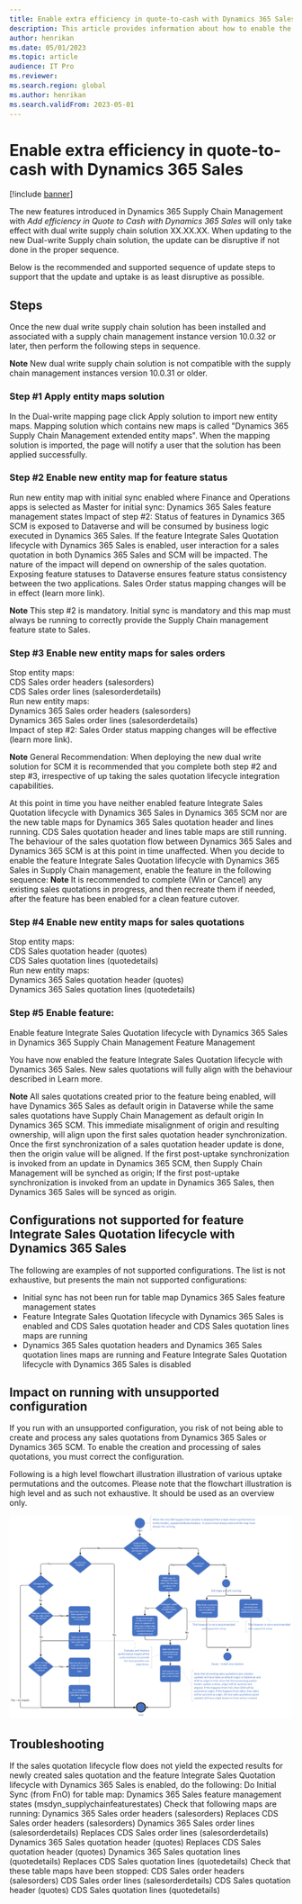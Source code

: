```yaml
---
title: Enable extra efficiency in quote-to-cash with Dynamics 365 Sales
description: This article provides information about how to enable the new dual-write supply chain solution for 10.0.34
author: henrikan
ms.date: 05/01/2023
ms.topic: article
audience: IT Pro
ms.reviewer: 
ms.search.region: global
ms.author: henrikan
ms.search.validFrom: 2023-05-01
---
```


# Enable extra efficiency in quote-to-cash with Dynamics 365 Sales

[!include [banner](../../includes/banner.md)]

The new features introduced in Dynamics 365 Supply Chain Management with *Add efficiency in Quote to Cash with Dynamics 365 Sales* will only take effect with dual write supply chain  solution  XX.XX.XX. When updating to the new Dual-write Supply chain solution, the update can be disruptive if not done in the proper sequence.  

Below is the recommended and supported sequence of update steps to support that the update and uptake is as least disruptive as possible.

## Steps

Once the new dual write supply chain solution has been installed and associated with a supply chain management instance version 10.0.32 or later, then perform the following steps in sequence.

**Note**
New dual write supply chain solution is not compatible with the supply chain management instances version 10.0.31 or older.

### Step #1 Apply entity maps solution

In the Dual-write mapping page click Apply solution to import new entity maps. Mapping solution which contains new maps is called "Dynamics 365 Supply Chain Management extended entity maps". When the mapping solution is imported, the page will notify a user that the solution has been applied successfully.

### Step #2 Enable new entity map for feature status

Run new entity map with initial sync enabled where Finance and Operations apps is selected as Master for initial sync:
Dynamics 365 Sales feature management states
Impact of step #2:
Status of features in Dynamics 365 SCM is exposed to Dataverse and will be consumed by business logic executed in Dynamics 365 Sales. If the feature Integrate Sales Quotation lifecycle with Dynamics 365 Sales is enabled, user interaction for a sales quotation in both Dynamics 365 Sales and SCM will be impacted. The nature of the impact  will depend on ownership of the sales quotation. Exposing feature statuses to Dataverse ensures feature status consistency between the two applications.
Sales Order status mapping changes will be in effect (learn more link).

**Note** This step #2 is mandatory. Initial sync is mandatory and this map must always be running to correctly provide the Supply Chain management feature state to Sales. 

### Step #3 Enable new entity maps for sales orders

Stop entity maps:<br/>
CDS Sales order headers (salesorders)<br/>
CDS Sales order lines (salesorderdetails)<br/>
Run new entity maps:<br/>
Dynamics 365 Sales order headers (salesorders)<br/>
Dynamics 365 Sales order lines (salesorderdetails)<br/>
Impact of step #2: Sales Order status mapping changes will be effective (learn more link). 

**Note** General Recommendation: When deploying the new dual write solution for SCM it is recommended that you complete both step #2 and step #3, irrespective of up taking the sales quotation lifecycle integration capabilities. 

At this point in time you have neither enabled feature Integrate Sales Quotation lifecycle with Dynamics 365 Sales in Dynamics 365 SCM nor are the new table maps for Dynamics 365 Sales quotation header and lines running. CDS Sales quotation header and lines table maps are still running. The behaviour of the sales quotation flow between Dynamics 365 Sales and Dynamics 365 SCM is at this point in time unaffected. 
When you decide to enable the feature Integrate Sales Quotation lifecycle with Dynamics 365 Sales in Supply Chain management, enable the feature in the following sequence: 
**Note** It is recommended to complete (Win or Cancel) any existing sales quotations in progress, and then recreate them if needed, after the feature has been enabled for a clean feature cutover. 

### Step #4 Enable new entity maps for sales quotations

Stop entity maps:<br/>
CDS Sales quotation header (quotes)<br/>
CDS Sales quotation lines (quotedetails)<br/>
Run new entity maps:<br/>
Dynamics 365 Sales quotation header (quotes)<br/>
Dynamics 365 Sales quotation lines (quotedetails)<br/>

### Step #5 Enable feature:

Enable feature Integrate Sales Quotation lifecycle with Dynamics 365 Sales in Dynamics 365 Supply Chain Management Feature Management

You have now enabled the feature Integrate Sales Quotation lifecycle with Dynamics 365 Sales. New sales quotations will fully align with the behaviour described in Learn more.

**Note** All sales quotations created prior to the feature being enabled, will have Dynamics 365 Sales as default origin in Dataverse while the same sales quotations have Supply Chain Management as default origin In Dynamics 365 SCM. This immediate misalignment of origin and resulting ownership, will align upon the first sales quotation header synchronization. Once the first synchronization of a sales quotation header update is done, then the origin value will be aligned. If the first post-uptake synchronization is invoked from an update in Dynamics 365 SCM, then Supply Chain Management will be synched as origin; If the first post-uptake synchronization is invoked from an update in Dynamics 365 Sales, then Dynamics 365 Sales will be synced as origin.

## Configurations not supported for feature Integrate Sales Quotation lifecycle with Dynamics 365 Sales

The following are examples of not supported configurations. The list is not exhaustive, but presents the main not supported configurations:

- Initial sync has not been run for table map Dynamics 365 Sales feature management states
- Feature Integrate Sales Quotation lifecycle with Dynamics 365 Sales is enabled and CDS Sales quotation header and CDS Sales quotation lines maps are running
- Dynamics 365 Sales quotation headers and Dynamics 365 Sales quotation lines maps are running and Feature Integrate Sales Quotation lifecycle with Dynamics 365 Sales is disabled

## Impact on running with unsupported configuration

If you run with an unsupported configuration, you risk of not being able to create and process any sales quotations from Dynamics 365 Sales or Dynamics 365 SCM. To enable the creation and processing of sales quotations, you must correct the configuration.

Following is a high level flowchart illustration illustration of various uptake permutations and the outcomes. Please note that the flowchart illustration is high level  and as such not exhaustive. It should be used as an overview only.  

![How-to-visio-flow](../dual-write/media/add_effciency_18.png)

## Troubleshooting

If the sales quotation lifecycle flow does not yield the expected results for newly created sales quotation and the feature Integrate Sales Quotation lifecycle with Dynamics 365 Sales is enabled, do the following:
Do Initial Sync (from FnO) for table map:
Dynamics 365 Sales feature management states (msdyn_supplychainfeaturestates)
Check that following maps are running:
Dynamics 365 Sales order headers (salesorders) Replaces CDS Sales order headers (salesorders)
Dynamics 365 Sales order lines (salesorderdetails) Replaces CDS Sales order lines (salesorderdetails)
Dynamics 365 Sales quotation header (quotes) Replaces CDS Sales quotation header (quotes)
Dynamics 365 Sales quotation lines (quotedetails) Replaces CDS Sales quotation lines (quotedetails)
Check that these table maps have been stopped: 
CDS Sales order headers (salesorders)
CDS Sales order lines (salesorderdetails)
CDS Sales quotation header (quotes)
CDS Sales quotation lines (quotedetails)
